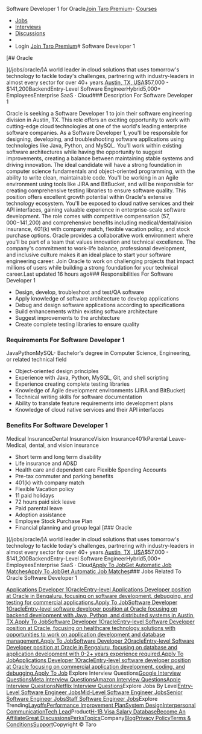 Software Developer 1 for Oracle[Join Taro Premium](https://www.jointaro.com/membership/)- [Courses](/courses/)
- [Jobs](/get-a-job/)
- [Interviews](/interviews/)
- [Discussions](/questions/?sort=great_discussion)
- 
- Login
[Join Taro Premium](/membership/)# Software Developer 1

[## Oracle

](/jobs/oracle/)A world leader in cloud solutions that uses tomorrow's technology to tackle today's challenges, partnering with industry-leaders in almost every sector for over 40+ years.[Austin, TX, USA](/jobs/austin-texas/)$57,000 - $141,200BackendEntry-Level Software EngineerHybrid5,000+ EmployeesEnterprise SaaS · Cloud### Description For Software Developer 1

Oracle is seeking a Software Developer 1 to join their software engineering division in Austin, TX. This role offers an exciting opportunity to work with cutting-edge cloud technologies at one of the world's leading enterprise software companies.
As a Software Developer 1, you'll be responsible for designing, developing, and troubleshooting software applications using technologies like Java, Python, and MySQL. You'll work within existing software architectures while having the opportunity to suggest improvements, creating a balance between maintaining stable systems and driving innovation.
The ideal candidate will have a strong foundation in computer science fundamentals and object-oriented programming, with the ability to write clean, maintainable code. You'll be working in an Agile environment using tools like JIRA and BitBucket, and will be responsible for creating comprehensive testing libraries to ensure software quality.
This position offers excellent growth potential within Oracle's extensive technology ecosystem. You'll be exposed to cloud native services and their API interfaces, gaining valuable experience in enterprise-scale software development. The role comes with competitive compensation ($57,000-$141,200) and comprehensive benefits including medical/dental/vision insurance, 401(k) with company match, flexible vacation policy, and stock purchase options.
Oracle provides a collaborative work environment where you'll be part of a team that values innovation and technical excellence. The company's commitment to work-life balance, professional development, and inclusive culture makes it an ideal place to start your software engineering career. Join Oracle to work on challenging projects that impact millions of users while building a strong foundation for your technical career.Last updated 16 hours ago### Responsibilities For Software Developer 1

- Design, develop, troubleshoot and test/QA software
- Apply knowledge of software architecture to develop applications
- Debug and design software applications according to specifications
- Build enhancements within existing software architecture
- Suggest improvements to the architecture
- Create complete testing libraries to ensure quality
### Requirements For Software Developer 1

JavaPythonMySQL- Bachelor's degree in Computer Science, Engineering, or related technical field
- Object-oriented design principles
- Experience with Java, Python, MySQL, Git, and shell scripting
- Experience creating complete testing libraries
- Knowledge of Agile development environments (JIRA and BitBucket)
- Technical writing skills for software documentation
- Ability to translate feature requirements into development plans
- Knowledge of cloud native services and their API interfaces
### Benefits For Software Developer 1

Medical InsuranceDental InsuranceVision Insurance401kParental Leave- Medical, dental, and vision insurance
- Short term and long term disability
- Life insurance and AD&D
- Health care and dependent care Flexible Spending Accounts
- Pre-tax commuter and parking benefits
- 401(k) with company match
- Flexible Vacation policy
- 11 paid holidays
- 72 hours paid sick leave
- Paid parental leave
- Adoption assistance
- Employee Stock Purchase Plan
- Financial planning and group legal
[### Oracle

](/jobs/oracle/)A world leader in cloud solutions that uses tomorrow's technology to tackle today's challenges, partnering with industry-leaders in almost every sector for over 40+ years.[Austin, TX, USA](/jobs/austin-texas/)$57,000 - $141,200BackendEntry-Level Software EngineerHybrid5,000+ EmployeesEnterprise SaaS · Cloud[Apply To Job](https://eeho.fa.us2.oraclecloud.com/hcmUI/CandidateExperience/en/sites/jobsearch/job/302414)[Get Automatic Job Matches](https://www.jointaro.com/get-a-job/)[Apply To Job](https://eeho.fa.us2.oraclecloud.com/hcmUI/CandidateExperience/en/sites/jobsearch/job/302414)[Get Automatic Job Matches](https://www.jointaro.com/get-a-job/)### Jobs Related To Oracle Software Developer 1

 [Applications Developer 1OracleEntry-level Applications Developer position at Oracle in Bengaluru, focusing on software development, debugging, and testing for commercial applications.Apply To Job](/jobs/oracle/applications-developer-1-bab913fe/)[Software Developer 1OracleEntry-level software developer position at Oracle focusing on backend development with Java, Python, and distributed systems in Austin, TX.Apply To Job](/jobs/oracle/software-developer-1-b676a96a/)[Software Developer 1OracleEntry-level Software Developer position at Oracle, focusing on healthcare technology solutions with opportunities to work on application development and database management.Apply To Job](/jobs/oracle/software-developer-1-695e3324/)[Software Developer 2OracleEntry-level Software Developer position at Oracle in Bengaluru, focusing on database and application development with 0-2+ years experience required.Apply To Job](/jobs/oracle/software-developer-2-6120fa63/)[Applications Developer 1OracleEntry-level software developer position at Oracle focusing on commercial application development, coding, and debugging.Apply To Job](/jobs/oracle/applications-developer-1-cb274e55/) Explore Interview Questions[Google Interview Questions](/interviews/google/)[Meta Interview Questions](/interviews/meta/)[Amazon Interview Questions](/interviews/amazon/)[Apple Interview Questions](/interviews/apple/)[Netflix Interview Questions](/interviews/netflix/)Explore Jobs By Level[Entry-Level Software Engineer Jobs](/jobs/entry-level-software-engineer/)[Mid-Level Software Engineer Jobs](/jobs/mid-level-software-engineer/)[Senior Software Engineer Jobs](/jobs/senior-software-engineer/)[Staff Software Engineer Jobs](/jobs/staff-software-engineer/)Explore Trending[Layoffs](/topic/layoffs/)[Performance Improvement Plan](/topic/performance-improvement-plan/)[System Design](/topic/system-design/)[Interpersonal Communication](/topic/interpersonal-communication/)[Tech Lead](/topic/tech-lead/)Product[H-1B Visa Salary Database](/h1bdata/)[Become An Affiliate](/rewards/)[Great Discussions](https://www.jointaro.com/questions/?sort=great_discussion)[Perks](/perks/)[Topics](/topics/)Company[Blog](https://blog.jointaro.com)[Privacy Policy](https://jointaro.com/privacy)[Terms & Conditions](https://jointaro.com/terms)[Support](mailto:team@jointaro.com)Copyright © Taro